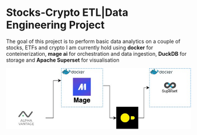 # Stocks-Crypto ETL|Data Engineering Project
The goal of this project is to perform basic data analytics on a couple of stocks, ETFs and crypto I am currently hold using **docker** for conteinerization, **mage ai** for orchestration and data ingestion, **DuckDB** for storage and **Apache Superset** for visualisation

![Data Workflow](images/mageFinance.jpg)
